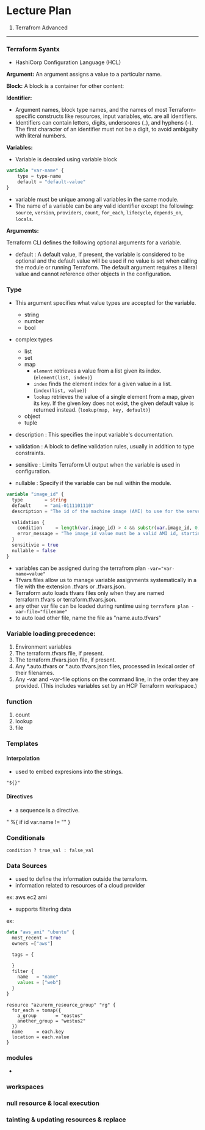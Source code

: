 # Lecture Plan

1. Terrafrom Advanced

---

### Terraform Syantx

- HashiCorp Configuration Language (HCL)

**Argument:** An argument assigns a value to a particular name.

**Block:** A block is a container for other content:

**Identifier:** 

- Argument names, block type names, and the names of most Terraform-specific constructs like resources, input variables, etc. are all identifiers.
- Identifiers can contain letters, digits, underscores (_), and hyphens (-). The first character of an identifier must not be a digit, to avoid ambiguity with literal numbers.

**Variables:**

- Variable is decraled using variable block

```tf
variable "var-name" {
    type = type-name
    default = "default-value"
}
```

- variable must be unique among all variables in the same module.
- The name of a variable can be any valid identifier except the following: `source`, `version`, `providers`, `count`, `for_each`, `lifecycle`, `depends_on`, `locals`.

**Argumemts:**

Terraform CLI defines the following optional arguments for a variable.
- default : A default value, If present, the variable is considered to be optional and the default value will be used if no value is set when calling the module or running Terraform. The default argument requires a literal value and cannot reference other objects in the configuration.

### Type

- This argument specifies what value types are accepted for the variable.
   - string
   - number
   - bool
 - complex types
   - list
   - set
   - map
      - `element` retrieves a value from a list given its index.(`element(list, index)`)
      - `index` finds the element index for a given value in a list.(`index(list, value)`)
      - `lookup` retrieves the value of a single element from a map, given its key. If the given key does not exist, the given default value is returned instead. (`lookup(map, key, default)`)
   - object
   - tuple 

- description : This specifies the input variable's documentation.
- validation : A block to define validation rules, usually in addition to type constraints.
- sensitive : Limits Terraform UI output when the variable is used in configuration.
- nullable : Specify if the variable can be null within the module.

```tf
variable "image_id" {
  type        = string
  default     = "ami-0111101110" 
  description = "The id of the machine image (AMI) to use for the server."

  validation {
    condition     = length(var.image_id) > 4 && substr(var.image_id, 0, 4) == "ami-"
    error_message = "The image_id value must be a valid AMI id, starting with \"ami-\"."
  }
  sensitivie = true
  nullable = false
}
```

- variables can be assigned during the terrafrom plan `-var="var-name=value"`
- Tfvars files allow us to manage variable assignments systematically in a file with the extension .tfvars or .tfvars.json.
- Terraform auto loads tfvars files only when they are named terraform.tfvars or terraform.tfvars.json.
- any other var file can be loaded during runtime using `terraform plan -var-file="filename"`
- to auto load other file, name the file as "name.auto.tfvars"

### Variable loading precedence:

1. Environment variables
2. The terraform.tfvars file, if present.
3. The terraform.tfvars.json file, if present.
4. Any *.auto.tfvars or *.auto.tfvars.json files, processed in lexical order of their filenames.
5. Any -var and -var-file options on the command line, in the order they are provided. (This includes variables set by an HCP Terraform workspace.)

### function

1. count
2. lookup
3. file

### Templates

#### Interpolation

- used to embed expresions into the strings.

```
"${}"
```

#### Directives

- a sequence is a directive. 

" %{ if id var.name != "" }

### Conditionals

```
condition ? true_val : false_val
```

### Data Sources

- used to define the information outside the terraform.
- information related to resources of a cloud provider

ex: aws ec2 ami

- supports filtering data


ex:


```tf
data "aws_ami" "ubuntu" {
  most_recent = true
  owners =["aws"]

  tags = {

  }
  filter {
    name   = "name"
    values = ["web"]
  }
}
```

```
resource "azurerm_resource_group" "rg" {
  for_each = tomap({
    a_group       = "eastus"
    another_group = "westus2"
  })
  name     = each.key
  location = each.value
}
```

### modules

- 

### workspaces

### null resource & local execution

### tainting & updating resources & replace